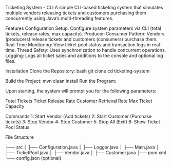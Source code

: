 Ticketing System - CLI
A simple CLI-based ticketing system that simulates multiple vendors releasing tickets and customers purchasing them concurrently using Java’s multi-threading features.

Features
Configuration Setup: Configure system parameters via CLI (total tickets, release rates, max capacity).
Producer-Consumer Pattern: Vendors (producers) release tickets and customers (consumers) purchase them.
Real-Time Monitoring: View ticket pool status and transaction logs in real-time.
Thread Safety: Uses synchronization to handle concurrent operations.
Logging: Logs all ticket sales and additions to the console and optional log files.

Installation
Clone the Repository:
bash
git clone 
cd ticketing-system

Build the Project:
mvn clean install
Run the Program:

Upon starting, the system will prompt you for the following parameters:

Total Tickets
Ticket Release Rate
Customer Retrieval Rate
Max Ticket Capacity

Commands
1: Start Vendor (Add tickets)
2: Start Customer (Purchase tickets)
3: Stop Vendor
4: Stop Customer
5: Stop All (Exit)
6: Show Ticket Pool Status

File Structure

├── src
│   ├── Configuration.java
│   ├── Logger.java
│   ├── Main.java
│   ├── TicketPool.java
│   ├── Vendor.java
│   ├── Customer.java
├── pom.xml
└── config.json (optional)


